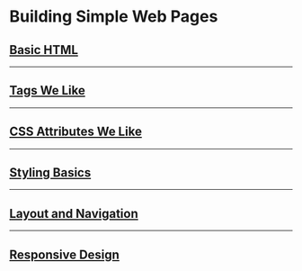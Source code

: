 # Building Simple Web Pages

## [Basic HTML](/handbook/curriculum/fundamentals/static-sites/lectures/day-01)

---

## [Tags We Like](/handbook/curriculum/fundamentals/static-sites/lectures/tags-we-like)

---

## [CSS Attributes We Like](/handbook/curriculum/fundamentals/static-sites/lectures/css-attributes-we-like)

---

## [Styling Basics](/handbook/curriculum/fundamentals/static-sites/lectures/day-02)

---

## [Layout and Navigation](/handbook/curriculum/fundamentals/static-sites/lectures/day-03)

---

## [Responsive Design](/handbook/curriculum/fundamentals/static-sites/lectures/day-04)
